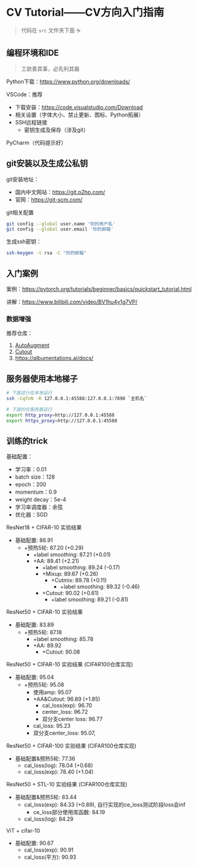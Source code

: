 # CV Tutorial——CV方向入门指南

> 代码在 `src` 文件夹下面 :coffee: 

## 编程环境和IDE

> 工欲善其事，必先利其器

Python下载：https://www.python.org/downloads/

VSCode：推荐

- 下载安装：https://code.visualstudio.com/Download
- 相关设置（字体大小、禁止更新、图标、Python拓展）
- SSH远程链接
	- 密钥生成及保存（涉及git）

PyCharm（代码提示好）

## git安装以及生成公私钥

git安装地址：

- 国内中文网站：https://git.p2hp.com/
- 官网：https://git-scm.com/

git相关配置

```bash
git config --global user.name '你的用户名'
git config --global user.email '你的邮箱'
```

生成ssh密钥：

```bash
ssh-keygen -t rsa -C "你的邮箱"
```



## 入门案例

案例：https://pytorch.org/tutorials/beginner/basics/quickstart_tutorial.html

讲解：https://www.bilibili.com/video/BV1hu4y1g7VP/

### 数据增强

推荐仓库：

1. [AutoAugment](https://github.com/DeepVoltaire/AutoAugment)
2. [Cutout](https://github.com/uoguelph-mlrg/Cutout)
3. https://albumentations.ai/docs/


## 服务器使用本地梯子

```bash
# 下面这行在本地运行
ssh -CqTnN -R 127.0.0.1:45588:127.0.0.1:7890 `主机名`

# 下面的在服务器运行
export http_proxy=http://127.0.0.1:45588
export https_proxy=http://127.0.0.1:45588
```



## 训练的trick

基础配置：
- 学习率：0.01
- batch size：128
- epoch：200
- momentum：0.9
- weight decay：5e-4
- 学习率调度器：余弦
- 优化器：SGD


ResNet18 + CIFAR-10 实验结果
- 基础配置: 86.91
	- +预热5轮: 87.20 (+0.29)
		- +label smoothing: 87.21 (+0.01)
		- +AA: 89.41 (+2.21)
			- +label smoothing: 89.24 (-0.17)
			- +Mixup: 89.67 (+0.26)
				- +Cutmix: 89.78 (+0.11)
					- +label smoothing: 89.32 (-0.46)
			- +Cutout: 90.02 (+0.61)
				- +label smoothing: 89.21 (-0.81)
			

ResNet50 + CIFAR-10 实验结果
- 基础配置: 83.89
	- +预热5轮: 87.18
		- +label smoothing: 85.78
		- +AA: 89.92
			- +Cutout: 90.08
		

ResNet50 + CIFAR-10 实验结果 (CIFAR100仓库实现)
- 基础配置: 95.04
	- +预热5轮: 95.08
		- 使用amp: 95.07
		- +AA&Cutout: 96.89 (+1.85)
			- cal_loss(exp): 96.70
			- center_loss: 96.72
			- 双分支center loss: 96.77
		- cal_loss: 95.23
		- 双分支center_loss: 95.07, 

	
ResNet50 + CIFAR-100 实验结果 (CIFAR100仓库实现)
- 基础配置&预热5轮: 77.36
	- cal_loss(log): 78.04 (+0.68)
	- cal_loss(exp): 78.40 (+1.04)


ResNet50 + STL-10 实验结果 (CIFAR100仓库实现)
- 基础配置&预热5轮: 83.44
	- cal_loss(exp): 84.33 (+0.89), 自行实现的ce_loss测试阶段loss会inf
		- ce_loss部分使用库函数: 84.19
	- cal_loss(log): 84.29


ViT + cifar-10
- 基础配置: 90.67
	- cal_loss(exp): 90.91
	- cal_loss(平方): 90.93
